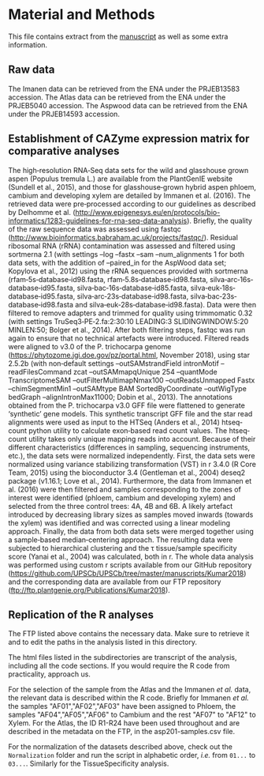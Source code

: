 # Material and Methods

This file contains extract from the [manuscript](https://onlinelibrary.wiley.com/doi/full/10.1111/tpj.14417) as well as some extra information.

## Raw data
The Imanen data can be retrieved from the ENA under the PRJEB13583 accession.
The Atlas data can be retrieved from the ENA under the PRJEB5040 accession.
The Aspwood data can be retrieved from the ENA under the PRJEB14593 accession.

## Establishment of CAZyme expression matrix for comparative analyses

The high‐resolution RNA‐Seq data sets for the wild and glasshouse grown aspen (Populus tremula L.) are available from the PlantGenIE website (Sundell et al., 2015), and those for glasshouse‐grown hybrid aspen phloem, cambium and developing xylem are detailed by Immanen et al. (2016). The retrieved data were pre‐processed according to our guidelines as described by Delhomme et al. (http://www.epigenesys.eu/en/protocols/bio-informatics/1283-guidelines-for-rna-seq-data-analysis). Briefly, the quality of the raw sequence data was assessed using fastqc (http://www.bioinformatics.babraham.ac.uk/projects/fastqc/). Residual ribosomal RNA (rRNA) contamination was assessed and filtered using sortmerna 2.1 (with settings –log –fastx –sam –num_alignments 1 for both data sets, with the addition of –paired_in for the AspWood data set; Kopylova et al., 2012) using the rRNA sequences provided with sortmerna (rfam‐5s‐database‐id98.fasta, rfam‐5.8s‐database‐id98.fasta, silva‐arc‐16s‐database‐id95.fasta, silva‐bac‐16s‐database‐id85.fasta, silva‐euk‐18s‐database‐id95.fasta, silva‐arc‐23s‐database‐id98.fasta, silva‐bac‐23s‐database‐id98.fasta and silva‐euk‐28s‐database‐id98.fasta). Data were then filtered to remove adapters and trimmed for quality using trimmomatic 0.32 (with settings TruSeq3‐PE‐2.fa:2:30:10 LEADING:3 SLIDINGWINDOW:5:20 MINLEN:50; Bolger et al., 2014). After both filtering steps, fastqc was run again to ensure that no technical artefacts were introduced. Filtered reads were aligned to v3.0 of the P. trichocarpa genome (https://phytozome.jgi.doe.gov/pz/portal.html, November 2018), using star 2.5.2b (with non‐default settings –outSAMstrandField intronMotif –readFilesCommand zcat –outSAMmapqUnique 254 –quantMode TranscriptomeSAM –outFilterMultimapNmax100 –outReadsUnmapped Fastx –chimSegmentMin1 –outSAMtype BAM SortedByCoordinate –outWigType bedGraph –alignIntronMax11000; Dobin et al., 2013). The annotations obtained from the P. trichocarpa v3.0 GFF file were flattened to generate ‘synthetic’ gene models. This synthetic transcript GFF file and the star read alignments were used as input to the HTSeq (Anders et al., 2014) htseq‐count python utility to calculate exon‐based read count values. The htseq‐count utility takes only unique mapping reads into account. Because of their different characteristics (differences in sampling, sequencing instruments, etc.), the data sets were normalized independently. First, the data sets were normalized using variance stabilizing transformation (VST) in r 3.4.0 (R Core Team, 2015) using the bioconductor 3.4 (Gentleman et al., 2004) deseq2 package (v1.16.1; Love et al., 2014). Furthermore, the data from Immanen et al. (2016) were then filtered and samples corresponding to the zones of interest were identified (phloem, cambium and developing xylem) and selected from the three control trees: 4A, 4B and 6B. A likely artefact introduced by decreasing library sizes as samples moved inwards (towards the xylem) was identified and was corrected using a linear modeling approach. Finally, the data from both data sets were merged together using a sample‐based median‐centering approach. The resulting data were subjected to hierarchical clustering and the τ tissue/sample specificity score (Yanai et al., 2004) was calculated, both in r. The whole data analysis was performed using custom r scripts available from our GitHub repository (https://github.com/UPSCb/UPSCb/tree/master/manuscripts/Kumar2018) and the corresponding data are available from our FTP repository (ftp://ftp.plantgenie.org/Publications/Kumar2018).

## Replication of the R analyses
The FTP listed above contains the necessary data. Make sure to retrieve it and to edit the paths in the analysis listed in this directory.

The html files listed in the subdirectories are transcript of the analysis, including all the code sections. If you would require the R code from practicality, approach us.

For the selection of the sample from the Atlas and the Immanen _et al._ data, the relevant data is described within the R code. Briefly for Immanen _et al._ the samples "AF01","AF02","AF03" have been assigned to Phloem, the samples "AF04","AF05","AF06" to Cambium and the rest "AF07" to "AF12" to Xylem. For the Atlas, the ID R1-R24 have been used throughout and are described in the metadata on the FTP, in the asp201-samples.csv file.

For the normalization of the datasets described above, check out the `Normalization` folder and run the script in alphabetic order, _i.e._ from `01...` to `03...`. Similarly for the TissueSpecificity analysis.
